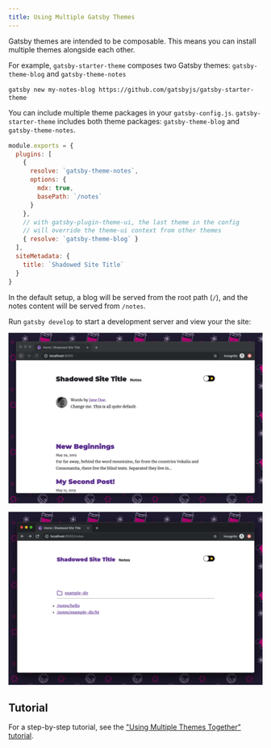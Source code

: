 ```yaml
---
title: Using Multiple Gatsby Themes
---
```


Gatsby themes are intended to be composable. This means you can install multiple themes alongside each other.

For example, `gatsby-starter-theme` composes two Gatsby themes: `gatsby-theme-blog` and `gatsby-theme-notes`

```shell
gatsby new my-notes-blog https://github.com/gatsbyjs/gatsby-starter-theme
```

You can include multiple theme packages in your `gatsby-config.js`. `gatsby-starter-theme` includes both theme packages: `gatsby-theme-blog` and `gatsby-theme-notes`.

```javascript:title=gatsby-config.js
module.exports = {
  plugins: [
    {
      resolve: `gatsby-theme-notes`,
      options: {
        mdx: true,
        basePath: `/notes`
      }
    },
    // with gatsby-plugin-theme-ui, the last theme in the config
    // will override the theme-ui context from other themes
    { resolve: `gatsby-theme-blog` }
  ],
  siteMetadata: {
    title: `Shadowed Site Title`
  }
}
```

In the default setup, a blog will be served from the root path (`/`), and the notes content will be served from `/notes`.

Run `gatsby develop` to start a development server and view your the site:

![The homepage of the site created by gatsby-theme-starter](../images/gatsby-theme-starter-home.png)

![The `notes` route of a site created by gatsby-theme starter](../images/gatsby-theme-starter-notes.png)

## Tutorial

For a step-by-step tutorial, see the ["Using Multiple Themes Together" tutorial](/tutorial/using-multiple-themes-together).
